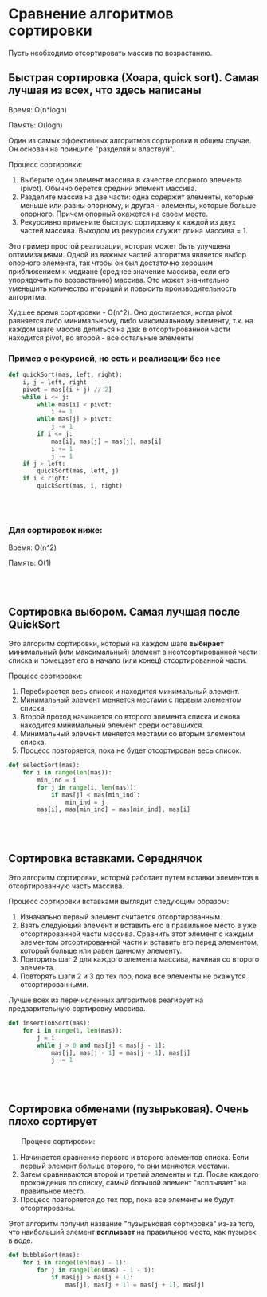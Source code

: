 # Сравнение алгоритмов сортировки

Пусть необходимо отсортировать массив по возрастанию.

<h2>Быстрая сортировка (Хоара, quick sort). Самая лучшая из всех, что здесь написаны </h1>
Время: O(n*logn)

Память: O(logn)

Один из самых эффективных алгоритмов сортировки в общем случае. Он основан на принципе "разделяй и властвуй".

Процесс сортировки:
1. Выберите один элемент массива в качестве опорного элемента (pivot). Обычно берется средний элемент массива.
2. Разделите массив на две части: одна содержит элементы, которые меньше или равны опорному, и другая - элементы, которые больше опорного. Причем опорный окажется на своем месте.
3. Рекурсивно примените быструю сортировку к каждой из двух частей массива. Выходом из рекурсии служит длина массива = 1.

Это пример простой реализации, которая может быть улучшена оптимизациями. Одной из важных частей алгоритма является выбор опорного элемента, так чтобы он был достаточно хорошим приближением к медиане (среднее значение массива, если его упорядочить по возрастанию) массива. Это может значительно уменьшить количество итераций и повысить производительность алгоритма.

Худшее время сортировки - O(n^2). Оно достигается, когда pivot равняется либо минимальному, либо максимальному элементу, т.к. на каждом шаге массив делиться на два: в отсортированной части находится pivot, во второй - все остальные элементы

<h3>Пример с рекурсией, но есть и реализации без нее</h3>
    
```Python
def quickSort(mas, left, right):
    i, j = left, right
    pivot = mas[(i + j) // 2]
    while i <= j:
        while mas[i] < pivot:
            i += 1
        while mas[j] > pivot:
            j -= 1
        if i <= j:
            mas[i], mas[j] = mas[j], mas[i]
            i += 1
            j -= 1
    if j > left:
        quickSort(mas, left, j)
    if i < right:
        quickSort(mas, i, right)
```
<br></br>
<h3>Для сортировок ниже:</h3>

Время: O(n^2)

Память: O(1)

<br></br>
<h2>Сортировка выбором. Самая лучшая после QuickSort </h1>

Это алгоритм сортировки, который на каждом шаге **выбирает** минимальный (или максимальный) элемент в неотсортированной части списка и помещает его в начало (или конец) отсортированной части.

Процесс сортировки:
1. Перебирается весь список и находится минимальный элемент.
2. Минимальный элемент меняется местами с первым элементом списка.
3. Второй проход начинается со второго элемента списка и снова находится минимальный элемент среди оставшихся.
4. Минимальный элемент меняется местами со вторым элементом списка.
5. Процесс повторяется, пока не будет отсортирован весь список.

```Python
def selectSort(mas):
    for i in range(len(mas)):
        min_ind = i
        for j in range(i, len(mas)):
            if mas[j] < mas[min_ind]:
                min_ind = j
        mas[i], mas[min_ind] = mas[min_ind], mas[i]
```

<br></br>
<h2>Сортировка вставками. Середнячок </h1>

Это алгоритм сортировки, который работает путем вставки элементов в отсортированную часть массива.

Процесс сортировки вставками выглядит следующим образом:
1. Изначально первый элемент считается отсортированным.
2. Взять следующий элемент и вставить его в правильное место в уже отсортированной части массива. Сравнить этот элемент с каждым элементом отсортированной части и вставить его перед элементом, который больше или равен данному элементу.
3. Повторить шаг 2 для каждого элемента массива, начиная со второго элемента.
4. Повторять шаги 2 и 3 до тех пор, пока все элементы не окажутся отсортированными.

Лучше всех из перечисленных алгоритмов реагирует на предварительную сортировку массива.

```Python
def insertionSort(mas):
    for i in range(1, len(mas)):
        j = i
        while j > 0 and mas[j] < mas[j - 1]:
            mas[j], mas[j - 1] = mas[j - 1], mas[j]
            j -= 1
```

<br></br>
<h2>Сортировка обменами (пузырьковая). Очень плохо сортирует </h1>

ㅤㅤПроцесс сортировки:
1. Начинается сравнение первого и второго элементов списка. Если первый элемент больше второго, то они меняются местами.
2. Затем сравниваются второй и третий элементы и т.д. После каждого прохождения по списку, самый большой элемент "всплывает" на правильное место.
3. Процесс повторяется до тех пор, пока все элементы не будут отсортированы.

Этот алгоритм получил название "пузырьковая сортировка" из-за того, что наибольший элемент **всплывает** на правильное место, как пузырек в воде.

```Python
def bubbleSort(mas):
    for i in range(len(mas) - 1):
        for j in range(len(mas) - 1 - i):
            if mas[j] > mas[j + 1]:
                mas[j], mas[j + 1] = mas[j + 1], mas[j]
```
